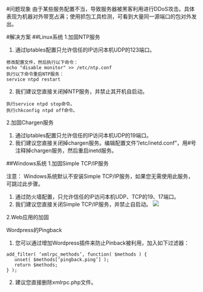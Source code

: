 #问题现象
由于某些服务配置不当，导致服务器被黑客利用进行DDoS攻击。具体表现为机器对外带宽占满；使用抓包工具检测，可看到大量同一源端口的包对外发出。

#解决方案
##Linux系统
1.加固NTP服务

1. 通过Iptables配置只允许信任的IP访问本机UDP的123端口。
```
修改配置文件，然后执行以下命令：
echo "disable monitor" >> /etc/ntp.conf
执行以下命令重启NTP服务：
service ntpd restart
```

2. 我们建议您直接关闭掉NTP服务，并禁止其开机自启动。
```
执行service ntpd stop命令。
执行chkconfig ntpd off命令。
```

2.加固Chargen服务
1. 通过Iptables配置只允许信任的IP访问本机UDP的19端口。
2. 我们建议您直接关闭掉chargen服务。编辑配置文件”/etc/inetd.conf”，用#号注释掉chargen服务，然后重启inetd服务。

##Windows系统
1.加固Simple TCP/IP服务

注意： Windows系统默认不安装Simple TCP/IP服务，如果您无需使用此服务，可跳过此步骤。

1. 通过防火墙配置，只允许信任的IP访问本机UDP、TCP的19、17端口。
2. 我们建议您直接关闭Simple TCP/IP服务，并禁止自启动。
![](https://img.alicdn.com/tps/TB1B_g9LVXXXXczXVXXXXXXXXXX-857-529.png)

2.Web应用的加固

Wordpress的Pingback

1. 您可以通过增加Wordpress插件来防止Pinback被利用，加入如下过滤器：
```
add_filter( ‘xmlrpc_methods’, function( $methods ) {
   unset( $methods[‘pingback.ping’] );
   return $methods;
} );
```

2. 建议您直接删除xmlrpc.php文件。